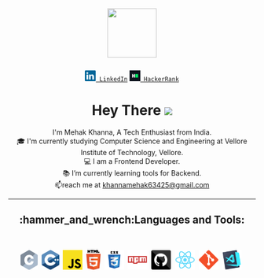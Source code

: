 <h1 align="center">
<img src="https://media.giphy.com/media/Q2T7BXRiDFPJcPoA7Z/giphy.gif" height="100" width="100" >
</h1>
<div align="center" id="badges" >
  <code><a href="https://www.linkedin.com/in/mehak-khanna-868691221/" title="LinkedIn Profile"><img width="22" src="images/linkedin.svg"> LinkedIn</a></code>
  <code><a href="https://www.hackerrank.com/mehakhanna1311" title="HackerRank Profile"><img width="22" src="images/hackerrank.png"> HackerRank</a></code>
</div>
<h1 align="center">
  Hey There
  <img src="https://media.giphy.com/media/hvRJCLFzcasrR4ia7z/giphy.gif" width="30px"/>
</h1>
<p align="center">
  I'm Mehak Khanna, A Tech Enthusiast from India.
  <br>
  🎓 I'm currently studying Computer Science and Engineering at Vellore Institute of Technology, Vellore.
  <br>
  💻 I am a Frontend Developer.
  <br>
  📚 I’m currently learning tools for Backend.
  <br>
  📫reach me at <a href="mailto: khannamehak63425@gmail.com">khannamehak63425@gmail.com</a>
</p>
<hr>
<h2 align="center">:hammer_and_wrench:Languages and Tools:</h2>
<br>
<p align="center">
  <img title="C" height="40" src="images/c.svg">&nbsp
  <img title="C++" height="40" src="images/cpp.svg">&nbsp
  <img title="Javascript" height="40" src="images/javascript.svg">&nbsp
  <img title="HTML5" height="40" src="images/html5.svg">&nbsp
  <img title="CSS" height="40" src="images/css.svg">&nbsp
  <img title="npm" height="40" src="images/npm.svg">&nbsp
  <img title="GitHub" height="40" src="images/github.svg">&nbsp
  <img title="React" height="40" src="images/react-original.svg">&nbsp
  <img title="Git" height="40" src="images/git-original.svg">&nbsp
  <img title="Visual Studio Code" height="40" src="images/vscode.png">&nbsp
</p>
